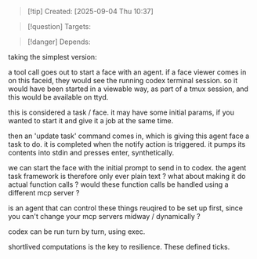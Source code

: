 
>[!tip] Created: [2025-09-04 Thu 10:37]

>[!question] Targets: 

>[!danger] Depends: 

taking the simplest version:

a tool call goes out to start a face with an agent.
if a face viewer comes in on this faceid, they would see the running codex terminal session.
so it would have been started in a viewable way, as part of a tmux session, and this would be available on ttyd.

this is considered a task / face.
it may have some initial params, if you wanted to start it and give it a job at the same time.

then an 'update task' command comes in, which is giving this agent face a task to do.
it is completed when the notify action is triggered.
it pumps its contents into stdin and presses enter, synthetically.

we can start the face with the initial prompt to send in to codex.
the agent task framework is therefore only ever plain text ? what about making it do actual function calls ? would these function calls be handled using a different mcp server ?

is an agent that can control these things reuqired to be set up first, since you can't change your mcp servers midway / dynamically ?

codex can be run turn by turn, using exec.

shortlived computations is the key to resilience.  These defined ticks.